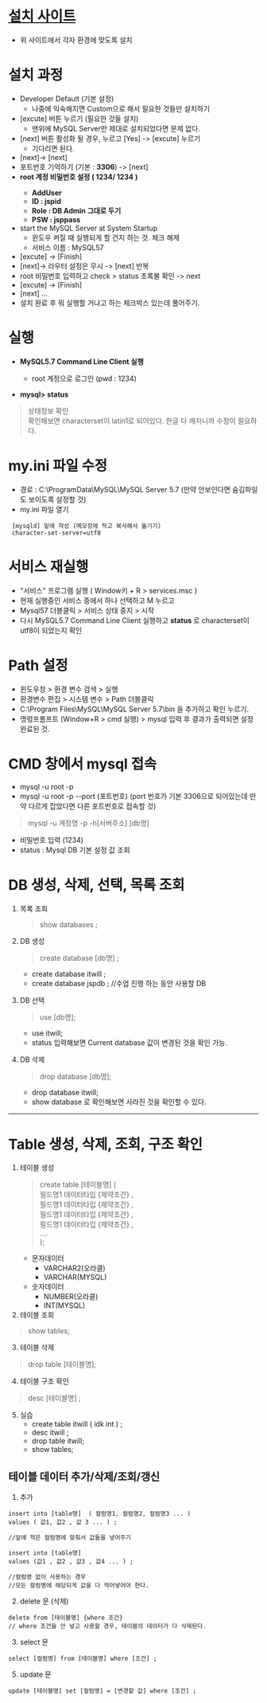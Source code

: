 # [설치 사이트](https://dev.mysql.com/downloads/file/?id=500616)
- 위 사이트에서 각자 환경에 맞도록 설치 

# 설치 과정
- Developer Default (기본 설정)
  - 나중에 익숙해지면 Custom으로 해서 필요한 것들만 설치하기
- [excute] 버튼 누르기 (필요한 것들 설치) 
  -  맨위에 MySQL Server만 제대로 설치되었다면 문제 없다. 
-  [next] 버튼 활성화 될 경우, 누르고 [Yes] -> [excute] 누르기
    - 기다리면 된다. 
-  [next]-> [next] 
-  포트번호 기억하기 (기본 : <b>3306</b>) -> [next]
-  <b>root 계정 비밀번호 설정 ( 1234/ 1234 ) 
    -  AddUser
    -  ID : jspid 
    -  Role : DB Admin 그대로 두기 
    -  PSW : jsppass
    </b>
 - start the MySQL Server at System Startup 
    -  윈도우 켜질 때 실행되게 할 건지 하는 것. 체크 해제
    -  서비스 이름 : MySQL57 
-  [excute] -> [Finish] 
-  [next]-> 라우터 설정은 무시 -> [next] 반복
-  root 비밀번호 입력하고 check > status 초록불 확인 -> next
-  [excute] -> [Finish] 
-  [next]  ... 
-  설치 완료 후 뭐 실행할 거냐고 하는 체크박스 있는데 풀어주기. 


# 실행
- <b>MySQL5.7 Command Line Client 실행 </b>
  -  root 계정으로 로그인 (pwd : 1234) 

- <b>mysql> status </b>
> 상태정보 확인  <br>
> 확인해보면  characterset이 latin1로 되어있다. 한글 다 깨지니까 수정이 필요하다. <br>

# my.ini 파일 수정
- 경로 :  C:\ProgramData\MySQL\MySQL Server 5.7 (만약 안보인다면 숨김파일도 보이도록 설정할 것)
- my.ini 파일 열기 
```
 [mysqld] 밑에 작성 (메모장에 적고 복사해서 옮기기)
 character-set-server=utf8
 ```
 
 # 서비스 재실행
 - "서비스" 프로그램 실행 ( Window키 + R > services.msc )
 - 현재 실행중인 서비스 중에서 하나 선택하고 M 누르고 
 - Mysql57 더블클릭 > 서비스 상태 중지 > 시작 
 - 다시 MySQL5.7 Command Line Client 실행하고 <b> status </b> 로  characterset이 utf8이 되었는지 확인

# Path 설정
- 윈도우창 > 환경 변수 검색 > 실행
- 환경변수 편집 > 시스템 변수 > Path 더블클릭 
- C:\Program Files\MySQL\MySQL Server 5.7\bin 을 추가하고 확인 누르기. 
- 명령프롬프트 (Window+R > cmd 실행)  > mysql 입력 후 결과가 출력되면 설정완료된 것. 


# CMD 창에서 mysql 접속
- mysql -u root -p 
- mysql -u root -p --port (포트번호)
(port 번호가 기본 3306으로 되어있는데 만약 다르게 잡았다면 다른 포트번호로 접속할 것)
> mysql -u 계정명 -p -h[서버주소] [db명]
- 비밀번호 입력 (1234) 
- status : Mysql DB 기본 설정 값 조회 


# DB 생성, 삭제, 선택, 목록 조회 
1) 목록 조회 
    > show databases ; 
2) DB 생성
    > create database [db명] ;
    - create database itwill ; 
    - create database jspdb ; //수업 진행 하는 동안 사용할 DB

3) DB 선택
    > use [db명];
    - use itwill; 
    - status 입력해보면 Current  database 값이 변경된 것을 확인 가능.
4) DB 삭제
    > drop database [db명]; 
    - drop database itwill; 
    - show database 로 확인해보면 사라진 것을 확인할 수 있다. 

----

# Table 생성, 삭제, 조회, 구조 확인 

1) 테이블 생성
   > create table [테이블명] (  <br>
   >      필드명1 데이터타입 {제약조건} , <br>
   >      필드명1 데이터타입 {제약조건} , <br>
   >      필드명1 데이터타입 {제약조건} , <br>
   >      필드명1 데이터타입 {제약조건} , <br> 
   >  ....<br>
   >  ); 
   - 문자데이터
        - VARCHAR2(오라클)
        - VARCHAR(MYSQL)
    - 숫자데이터
        - NUMBER(오라클)
        - INT(MYSQL)
2) 테이블 조회
  > show tables; 

3) 테이블 삭제
  > drop table [테이블명]; 

4) 테이블 구조 확인 
  > desc [테이블명] ; 

5) 실습
    - create table itwill ( idk int ) ; 
    - desc itwill ;
    - drop table itwill; 
    - show tables; 

## 테이블 데이터 추가/삭제/조회/갱신

1) 추가
```
insert into [table명]  ( 컬럼명1, 컬럼명2, 컬럼명3 ... ) 
values ( 값1, 값2 , 값 3 ... ) ; 

//앞에 적은 컬럼명에 맞춰서 값들을 넣어주기
```
```
insert into [table명] 
values (값1 , 값2 , 값3 , 값4 ... ) ; 

//컬럼명 없이 사용하는 경우
//모든 컬럼명에 해당되게 값을 다 적어넣어야 한다. 
```

2) delete 문 (삭제)
```
delete from [테이블명] {where 조건} 
// where 조건을 안 넣고 사용할 경우, 테이블의 데이터가 다 삭제된다. 
```

3) select 문
```
select [컬럼명] from [테이블명] where [조건] ;
```
5) update 문
```
update [테이블명] set [컬럼명] = [변경할 값] where [조건] ; 
```
